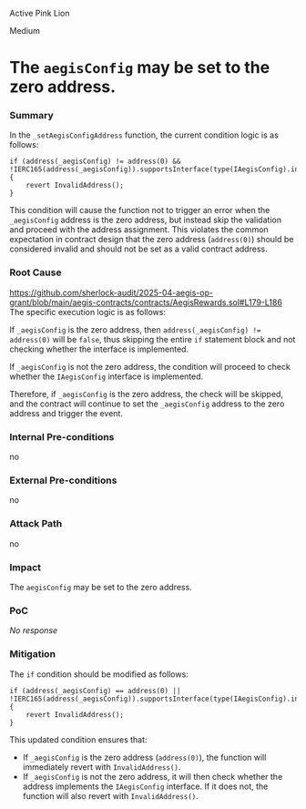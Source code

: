 Active Pink Lion

Medium

# The `aegisConfig` may be set to the zero address.

### Summary

In the `_setAegisConfigAddress` function, the current condition logic is as follows:

```solidity
if (address(_aegisConfig) != address(0) && !IERC165(address(_aegisConfig)).supportsInterface(type(IAegisConfig).interfaceId)) {
    revert InvalidAddress();
}
```

This condition will cause the function not to trigger an error when the `_aegisConfig` address is the zero address, but instead skip the validation and proceed with the address assignment. This violates the common expectation in contract design that the zero address (`address(0)`) should be considered invalid and should not be set as a valid contract address.

### Root Cause

https://github.com/sherlock-audit/2025-04-aegis-op-grant/blob/main/aegis-contracts/contracts/AegisRewards.sol#L179-L186
The specific execution logic is as follows:

If `_aegisConfig` is the zero address, then `address(_aegisConfig) != address(0)` will be `false`, thus skipping the entire `if` statement block and not checking whether the interface is implemented.

If `_aegisConfig` is not the zero address, the condition will proceed to check whether the `IAegisConfig` interface is implemented.

Therefore, if `_aegisConfig` is the zero address, the check will be skipped, and the contract will continue to set the `_aegisConfig` address to the zero address and trigger the event.

### Internal Pre-conditions

no 

### External Pre-conditions

no 

### Attack Path

no 

### Impact

The `aegisConfig` may be set to the zero address.

### PoC

_No response_

### Mitigation

The `if` condition should be modified as follows:

```solidity
if (address(_aegisConfig) == address(0) || !IERC165(address(_aegisConfig)).supportsInterface(type(IAegisConfig).interfaceId)) {
    revert InvalidAddress();
}
```

This updated condition ensures that:
- If `_aegisConfig` is the zero address (`address(0)`), the function will immediately revert with `InvalidAddress()`.
- If `_aegisConfig` is not the zero address, it will then check whether the address implements the `IAegisConfig` interface. If it does not, the function will also revert with `InvalidAddress()`.